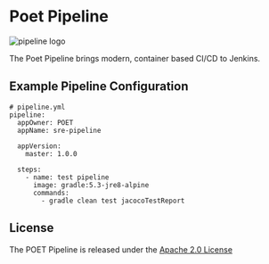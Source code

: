 # Poet Pipeline

![pipeline logo](https://raw.githubusercontent.com/wiki/tmobile/POET-pipeline-library/images/POET_logo_final-480.png?token=AAAEJEG3KEN4GOTRXBBE2XS5K3KZU)

The Poet Pipeline brings modern, container based CI/CD to Jenkins.

## Example Pipeline Configuration

```
# pipeline.yml
pipeline:
  appOwner: POET
  appName: sre-pipeline

  appVersion:
    master: 1.0.0

  steps:
    - name: test pipeline
      image: gradle:5.3-jre8-alpine
      commands:
        - gradle clean test jacocoTestReport
```

## License

The POET Pipeline is released under the [Apache 2.0 License](https://github.com/tmobile/POET-pipeline-library/blob/master/LICENSE)
